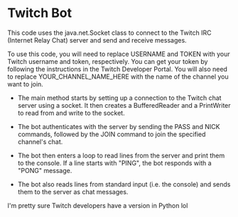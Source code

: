 # Twitch Bot

This code uses the java.net.Socket class to connect to the Twitch IRC (Internet Relay Chat) server and send and receive messages.

To use this code, you will need to replace USERNAME and TOKEN with your Twitch username and token, respectively. You can get your token by following the instructions in the Twitch Developer Portal. You will also need to replace YOUR_CHANNEL_NAME_HERE with the name of the channel you want to join.

 - The main method starts by setting up a connection to the Twitch chat server using a socket. It then creates a BufferedReader and a PrintWriter to read from and write to the socket.

 - The bot authenticates with the server by sending the PASS and NICK commands, followed by the JOIN command to join the specified channel's chat.

 - The bot then enters a loop to read lines from the server and print them to the console. If a line starts with "PING", the bot responds with a "PONG" message.

 - The bot also reads lines from standard input (i.e. the console) and sends them to the server as chat messages.

I'm pretty sure Twitch developers have a version in Python lol
